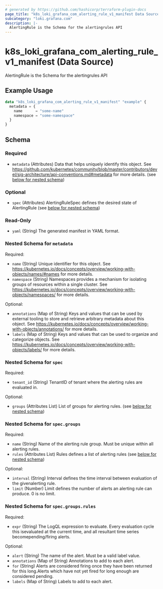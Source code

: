 ```yaml
---
# generated by https://github.com/hashicorp/terraform-plugin-docs
page_title: "k8s_loki_grafana_com_alerting_rule_v1_manifest Data Source - terraform-provider-k8s"
subcategory: "loki.grafana.com"
description: |-
  AlertingRule is the Schema for the alertingrules API
---
```


# k8s_loki_grafana_com_alerting_rule_v1_manifest (Data Source)

AlertingRule is the Schema for the alertingrules API

## Example Usage

```terraform
data "k8s_loki_grafana_com_alerting_rule_v1_manifest" "example" {
  metadata = {
    name      = "some-name"
    namespace = "some-namespace"
  }
}
```

<!-- schema generated by tfplugindocs -->
## Schema

### Required

- `metadata` (Attributes) Data that helps uniquely identify this object. See https://github.com/kubernetes/community/blob/master/contributors/devel/sig-architecture/api-conventions.md#metadata for more details. (see [below for nested schema](#nestedatt--metadata))

### Optional

- `spec` (Attributes) AlertingRuleSpec defines the desired state of AlertingRule (see [below for nested schema](#nestedatt--spec))

### Read-Only

- `yaml` (String) The generated manifest in YAML format.

<a id="nestedatt--metadata"></a>
### Nested Schema for `metadata`

Required:

- `name` (String) Unique identifier for this object. See https://kubernetes.io/docs/concepts/overview/working-with-objects/names/#names for more details.
- `namespace` (String) Namespaces provides a mechanism for isolating groups of resources within a single cluster. See https://kubernetes.io/docs/concepts/overview/working-with-objects/namespaces/ for more details.

Optional:

- `annotations` (Map of String) Keys and values that can be used by external tooling to store and retrieve arbitrary metadata about this object. See https://kubernetes.io/docs/concepts/overview/working-with-objects/annotations/ for more details.
- `labels` (Map of String) Keys and values that can be used to organize and categorize objects. See https://kubernetes.io/docs/concepts/overview/working-with-objects/labels/ for more details.


<a id="nestedatt--spec"></a>
### Nested Schema for `spec`

Required:

- `tenant_id` (String) TenantID of tenant where the alerting rules are evaluated in.

Optional:

- `groups` (Attributes List) List of groups for alerting rules. (see [below for nested schema](#nestedatt--spec--groups))

<a id="nestedatt--spec--groups"></a>
### Nested Schema for `spec.groups`

Required:

- `name` (String) Name of the alerting rule group. Must be unique within all alerting rules.
- `rules` (Attributes List) Rules defines a list of alerting rules (see [below for nested schema](#nestedatt--spec--groups--rules))

Optional:

- `interval` (String) Interval defines the time interval between evaluation of the givenalerting rule.
- `limit` (Number) Limit defines the number of alerts an alerting rule can produce. 0 is no limit.

<a id="nestedatt--spec--groups--rules"></a>
### Nested Schema for `spec.groups.rules`

Required:

- `expr` (String) The LogQL expression to evaluate. Every evaluation cycle this isevaluated at the current time, and all resultant time series becomepending/firing alerts.

Optional:

- `alert` (String) The name of the alert. Must be a valid label value.
- `annotations` (Map of String) Annotations to add to each alert.
- `for` (String) Alerts are considered firing once they have been returned for this long.Alerts which have not yet fired for long enough are considered pending.
- `labels` (Map of String) Labels to add to each alert.
